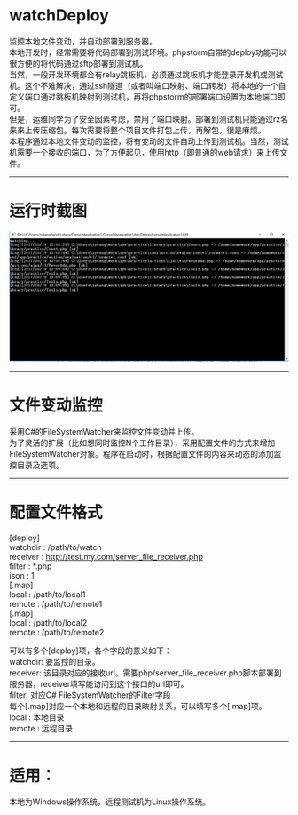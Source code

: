 # watchDeploy
监控本地文件变动，并自动部署到服务器。    
本地开发时，经常需要将代码部署到测试环境。phpstorm自带的deploy功能可以很方便的将代码通过sftp部署到测试机。    
当然，一般开发环境都会有relay跳板机，必须通过跳板机才能登录开发机或测试机。这个不难解决，通过ssh隧道（或者叫端口映射、端口转发）将本地的一个自定义端口通过跳板机映射到测试机，再将phpstorm的部署端口设置为本地端口即可。    
但是，运维同学为了安全因素考虑，禁用了端口映射。部署到测试机只能通过rz名来来上传压缩包。每次需要将整个项目文件打包上传，再解包，很是麻烦。    
本程序通过本地文件变动的监控，将有变动的文件自动上传到测试机。当然，测试机需要一个接收的端口，为了方便起见，使用http（即普通的web请求）来上传文件。    
***
# 运行时截图
![image](https://github.com/yanchenghust/watchDeploy/blob/master/image.png)    
***
# 文件变动监控
采用C#的FileSystemWatcher来监控文件变动并上传。    
为了灵活的扩展（比如想同时监控N个工作目录），采用配置文件的方式来增加FileSystemWatcher对象。程序在启动时，根据配置文件的内容来动态的添加监控目录及选项。    
***
# 配置文件格式
[deploy]    
watchdir : /path/to/watch    
receiver : http://test.my.com/server_file_receiver.php    
filter : *.php    
ison : 1    
[.map]    
local : /path/to/local1    
remote : /path/to/remote1    
[.map]    
local : /path/to/local2    
remote : /path/to/remote2    

可以有多个[deploy]项，各个字段的意义如下：    
watchdir: 要监控的目录。    
receiver: 该目录对应的接收url。需要php/server_file_receiver.php脚本部署到服务器，receiver填写能访问到这个接口的url即可。    
filter: 对应C# FileSystemWatcher的Filter字段    
每个[.map]对应一个本地和远程的目录映射关系，可以填写多个[.map]项。    
local : 本地目录    
remote : 远程目录    

***
# 适用：
本地为Windows操作系统，远程测试机为Linux操作系统。    


